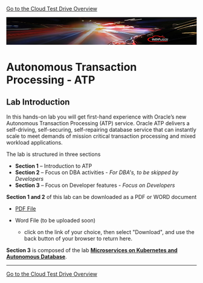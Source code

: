 [Go to the Cloud Test Drive Overview](../README.md)

![](../common/images/customer.logo2.png)

# Autonomous Transaction Processing - ATP #



## Lab Introduction

In this hands-on lab you will get first-hand experience with Oracle’s new Autonomous Transaction Processing (ATP) service. Oracle ATP delivers a self-driving, self-securing, self-repairing database service that can instantly scale to meet demands of mission critical transaction processing and mixed workload applications. 

The lab is structured in three sections 

- **Section 1** – Introduction to ATP 
- **Section 2** – Focus on DBA activities - *For DBA's, to be skipped by Developers*
- **Section 3** – Focus on Developer features - *Focus on Developers*



**Section 1 and 2** of this lab can be downloaded as a PDF or WORD document

- [PDF File](ATP-HOL-Long-v1.5-OKE-connect.pdf)
- Word File (to be uploaded soon)

  -  click on the link of your choice, then select "Download", and use the back button of your browser to return here.

**Section 3** is composed of the lab [**Microservices on Kubernetes and Autonomous Database**](../AppDev/ATP-OKE/README.md). 



---



[Go to the Cloud Test Drive Overview](../README.md)

